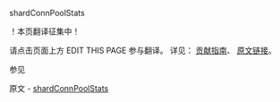  shardConnPoolStats

 ！本页翻译征集中！

请点击页面上方 EDIT THIS PAGE 参与翻译。
详见：
[贡献指南]( https://github.com/JinMuInfo/MongoDB-Manual-zh/blob/master/CONTRIBUTING.md )、
[原文链接](  https://docs.mongodb.com/manual/reference/command/shardConnPoolStats/  )。

 参见

原文 - [shardConnPoolStats]( https://docs.mongodb.com/manual/reference/command/shardConnPoolStats/ )

